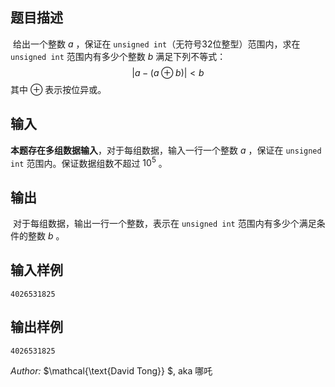 ## 题目描述

​	给出一个整数 $a$ ，保证在 `unsigned int`（无符号32位整型）范围内，求在 `unsigned int` 范围内有多少个整数 $b$ 满足下列不等式：
$$
|a-(a\oplus b)| < b
$$
​	其中 $\oplus$ 表示按位异或。

## 输入

​	**本题存在多组数据输入**，对于每组数据，输入一行一个整数 $a$ ，保证在 `unsigned int` 范围内。保证数据组数不超过 $10^5$ 。

## 输出

​	对于每组数据，输出一行一个整数，表示在 `unsigned int` 范围内有多少个满足条件的整数 $b$ 。

## 输入样例

    4026531825

## 输出样例

    4026531825

*Author:* $\mathcal{\text{David Tong}} $, aka 哪吒